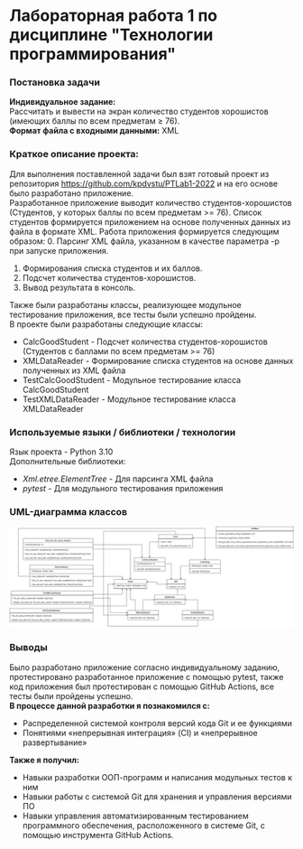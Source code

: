 # Лабораторная работа 1 по дисциплине "Технологии программирования"
### Постановка задачи
**Индивидуальное задание:**  
Рассчитать и вывести на экран количество студентов хорошистов (имеющих баллы по всем предметам ≥ 76).  
**Формат файла с входными данными:** XML  
### Краткое описание проекта:
Для выполнения поставленной задачи был взят готовый проект из репозитория https://github.com/kpdvstu/PTLab1-2022 и на его основе было разработано приложение.  
Разработанное приложение выводит количество студентов-хорошистов (Студентов, у которых баллы по всем предметам >= 76). Список студентов формируется приложением на основе полученных данных из файла в формате XML. Работа приложения формируется следующим образом:
0. Парсинг XML файла, указанном в качестве параметра -p при запуске приложения.
1. Формирования списка студентов и их баллов.
2. Подсчет количества студентов-хорошистов.
3. Вывод результата в консоль.

Также были разработаны классы, реализующее модульное тестирование приложения, все тесты были успешно пройдены.  
В проекте были разработаны следующие классы:
* CalcGoodStudent - Подсчет количества студентов-хорошистов (Студентов с баллами по всем предметам >= 76)
* XMLDataReader - Формирование списка студентов на основе данных полученных из XML файла
* TestCalcGoodStudent - Модульное тестирование класса CalcGoodStudent
* TestXMLDataReader - Модульное тестирование класса XMLDataReader
### Используемые языки / библиотеки / технологии
Язык проекта - Python 3.10  
Дополнительные библиотеки:
* *Xml.etree.ElementTree* - Для парсинга XML файла
* *pytest* - Для модульного тестирования приложения

### UML-диаграмма классов
![UML-Диаграмма классов](https://github.com/Gravetar/PTLab1/blob/main/ClassDiagramWhite.png "Диаграмма классов")
### Выводы
Было разработано приложение согласно индивидуальному заданию, протестировано разработанное приложение с помощью pytest, также код приложения был протестирован с помощью GitHub Actions, все тесты были пройдены успешно.  
**В процессе данной разработки я познакомился с:**
* Распределенной системой контроля версий кода Git и ее функциями
* Понятиями «непрерывная интеграция» (CI) и «непрерывное развертывание»    

**Также я получил:**
* Навыки разработки ООП-программ и написания модульных тестов к ним
* Навыки работы с системой Git для хранения и управления версиями ПО
* Навыки управления автоматизированным тестированием программного обеспечения, расположенного в системе Git, с помощью инструмента GitHub Actions.
